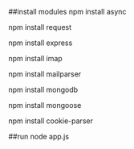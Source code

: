 ##install modules
 npm install async
 
 npm install request
 
 npm install express
 
 npm install imap
 
 npm install mailparser
 
 npm install mongodb
 
 npm install mongoose
 
 npm install cookie-parser
 
##run
 node app.js
